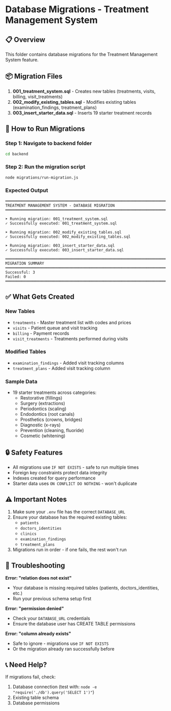 # Database Migrations - Treatment Management System

## 📋 Overview

This folder contains database migrations for the Treatment Management System feature.

## 📦 Migration Files

1. **001_treatment_system.sql** - Creates new tables (treatments, visits, billing, visit_treatments)
2. **002_modify_existing_tables.sql** - Modifies existing tables (examination_findings, treatment_plans)
3. **003_insert_starter_data.sql** - Inserts 19 starter treatment records

## 🚀 How to Run Migrations

### Step 1: Navigate to backend folder
```bash
cd backend
```

### Step 2: Run the migration script
```bash
node migrations/run-migration.js
```

### Expected Output
```
═══════════════════════════════════════════════════════════════════════════
TREATMENT MANAGEMENT SYSTEM - DATABASE MIGRATION
═══════════════════════════════════════════════════════════════════════════

➤ Running migration: 001_treatment_system.sql
✓ Successfully executed: 001_treatment_system.sql

➤ Running migration: 002_modify_existing_tables.sql
✓ Successfully executed: 002_modify_existing_tables.sql

➤ Running migration: 003_insert_starter_data.sql
✓ Successfully executed: 003_insert_starter_data.sql

═══════════════════════════════════════════════════════════════════════════
MIGRATION SUMMARY
═══════════════════════════════════════════════════════════════════════════
Successful: 3
Failed: 0
═══════════════════════════════════════════════════════════════════════════
```

## ✅ What Gets Created

### New Tables
- `treatments` - Master treatment list with codes and prices
- `visits` - Patient queue and visit tracking
- `billing` - Payment records
- `visit_treatments` - Treatments performed during visits

### Modified Tables
- `examination_findings` - Added visit tracking columns
- `treatment_plans` - Added visit tracking column

### Sample Data
- 19 starter treatments across categories:
  - Restorative (fillings)
  - Surgery (extractions)
  - Periodontics (scaling)
  - Endodontics (root canals)
  - Prosthetics (crowns, bridges)
  - Diagnostic (x-rays)
  - Prevention (cleaning, fluoride)
  - Cosmetic (whitening)

## 🔒 Safety Features

- All migrations use `IF NOT EXISTS` - safe to run multiple times
- Foreign key constraints protect data integrity
- Indexes created for query performance
- Starter data uses `ON CONFLICT DO NOTHING` - won't duplicate

## ⚠️ Important Notes

1. Make sure your `.env` file has the correct `DATABASE_URL`
2. Ensure your database has the required existing tables:
   - `patients`
   - `doctors_identities`
   - `clinics`
   - `examination_findings`
   - `treatment_plans`
3. Migrations run in order - if one fails, the rest won't run

## 🔧 Troubleshooting

**Error: "relation does not exist"**
- Your database is missing required tables (patients, doctors_identities, etc.)
- Run your previous schema setup first

**Error: "permission denied"**
- Check your `DATABASE_URL` credentials
- Ensure the database user has CREATE TABLE permissions

**Error: "column already exists"**
- Safe to ignore - migrations use `IF NOT EXISTS`
- Or the migration already ran successfully before

## 📞 Need Help?

If migrations fail, check:
1. Database connection (test with: `node -e "require('./db').query('SELECT 1')"`)
2. Existing table schema
3. Database permissions
